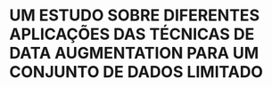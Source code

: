 # UM ESTUDO SOBRE DIFERENTES APLICAÇÕES DAS TÉCNICAS DE DATA AUGMENTATION PARA UM CONJUNTO DE DADOS LIMITADO
